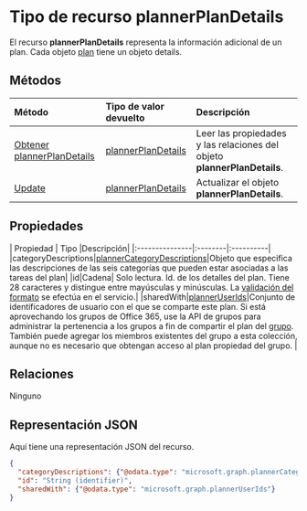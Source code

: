 # Tipo de recurso plannerPlanDetails
<a id="plannerplandetails-resource-type" class="xliff"></a>


El recurso **plannerPlanDetails** representa la información adicional de un plan. Cada objeto [plan](plannerplan.md) tiene un objeto details.


## Métodos
<a id="methods" class="xliff"></a>

| Método           | Tipo de valor devuelto    |Descripción|
|:---------------|:--------|:----------|
|[Obtener plannerPlanDetails](../api/plannerplandetails_get.md) | [plannerPlanDetails](plannerplandetails.md) |Leer las propiedades y las relaciones del objeto **plannerPlanDetails**.|
|[Update](../api/plannerplandetails_update.md) | [plannerPlanDetails](plannerplandetails.md)    |Actualizar el objeto **plannerPlanDetails**. |


## Propiedades
<a id="properties" class="xliff"></a>
| Propiedad     | Tipo   |Descripción|
|:---------------|:--------|:----------|
|categoryDescriptions|[plannerCategoryDescriptions](plannercategorydescriptions.md)|Objeto que especifica las descripciones de las seis categorías que pueden estar asociadas a las tareas del plan|
|id|Cadena| Solo lectura. Id. de los detalles del plan. Tiene 28 caracteres y distingue entre mayúsculas y minúsculas. La [validación del formato](planner_identifiers_disclaimer.md) se efectúa en el servicio.|
|sharedWith|[plannerUserIds](planneruserids.md)|Conjunto de identificadores de usuario con el que se comparte este plan. Si está aprovechando los grupos de Office 365, use la API de grupos para administrar la pertenencia a los grupos a fin de compartir el plan del [grupo](group.md). También puede agregar los miembros existentes del grupo a esta colección, aunque no es necesario que obtengan acceso al plan propiedad del grupo. |

## Relaciones
<a id="relationships" class="xliff"></a>
Ninguno


## Representación JSON
<a id="json-representation" class="xliff"></a>
Aquí tiene una representación JSON del recurso.

<!-- {
  "blockType": "resource",
  "optionalProperties": [

  ],
  "@odata.type": "microsoft.graph.plannerPlanDetails"
}-->

```json
{
  "categoryDescriptions": {"@odata.type": "microsoft.graph.plannerCategoryDescriptions"},
  "id": "String (identifier)",
  "sharedWith": {"@odata.type": "microsoft.graph.plannerUserIds"}
}

```

<!-- uuid: 8fcb5dbc-d5aa-4681-8e31-b001d5168d79
2015-10-25 14:57:30 UTC -->
<!-- {
  "type": "#page.annotation",
  "description": "plannerPlanDetails resource",
  "keywords": "",
  "section": "documentation",
  "tocPath": ""
}-->